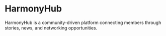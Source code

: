 # HarmonyHub
HarmonyHub is a community-driven platform connecting members through stories, news, and networking opportunities.
